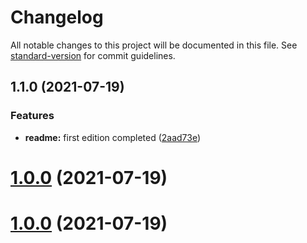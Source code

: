 # Changelog

All notable changes to this project will be documented in this file. See [standard-version](https://github.com/conventional-changelog/standard-version) for commit guidelines.

## 1.1.0 (2021-07-19)


### Features

* **readme:** first edition completed ([2aad73e](https://github.com/blue-sky-12138/Git-CZ-InstallAndUse/commit/2aad73e89e52801ec189a89778f5e27014e637d2))

# [1.0.0](https://github.com/blue-sky-12138/Git-CZ-InstallAndUse/compare/v1.0.1...v1.0.0) (2021-07-19)



# [1.0.0](https://github.com/blue-sky-12138/Git-CZ-InstallAndUse/compare/v1.0.1...v1.0.0) (2021-07-19)
